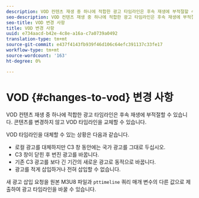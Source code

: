 ```yaml
---
description: VOD 컨텐츠 재생 중 하나에 적합한 광고 타임라인은 후속 재생에 부적절할 수 있습니다. 콘텐츠를 변경하지 않고 VOD 타임라인을 교체할 수 있습니다.
seo-description: VOD 컨텐츠 재생 중 하나에 적합한 광고 타임라인은 후속 재생에 부적절할 수 있습니다. 콘텐츠를 변경하지 않고 VOD 타임라인을 교체할 수 있습니다.
seo-title: VOD 변경 사항
title: VOD 변경 사항
uuid: e734aacd-b42e-4c8e-a16a-c7a0739a0492
translation-type: tm+mt
source-git-commit: e437f4143fb939f46d106c64efc391137c33fe17
workflow-type: tm+mt
source-wordcount: '163'
ht-degree: 0%

---
```



# VOD {#changes-to-vod} 변경 사항

VOD 컨텐츠 재생 중 하나에 적합한 광고 타임라인은 후속 재생에 부적절할 수 있습니다. 콘텐츠를 변경하지 않고 VOD 타임라인을 교체할 수 있습니다.

VOD 타임라인을 대체할 수 있는 상황은 다음과 같습니다.

* 로컬 광고를 대체하지만 C3 창 동안에는 국가 광고를 그대로 두십시오.
* C3 창이 닫힌 후 번진 광고를 바꿉니다.
* 기존 C3 광고를 보다 긴 기간의 새로운 광고로 동적으로 바꿉니다.
* 광고를 적게 삽입하거나 전혀 삽입할 수 없습니다.

새 광고 삽입 요청을 원본 M3U8 파일과 `pttimeline` 쿼리 매개 변수의 다른 값으로 제출하여 광고 타임라인을 바꿀 수 있습니다.